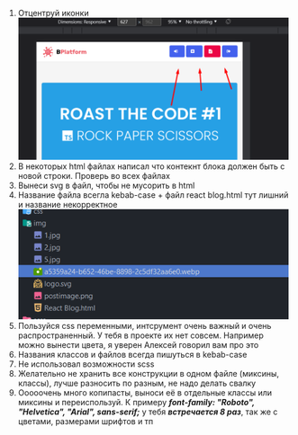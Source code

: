 1. Отцентруй иконки
![img.png](img.png)
2. В некоторых html файлах написал что контекнт блока должен быть с новой строки. Проверь во всех файлах
3. Вынеси svg в файл, чтобы не мусорить в html
4. Название файла всегла kebab-case + файл react blog.html тут лишний и название некорректное  
![img_1.png](img_1.png)
5. Пользуйся css переменными, интсрумент очень важный и очень распространенный. У тебя в проекте их нет совсем. Например можно вынести цвета, я уверен Алексей говорил вам про это
6. Названия классов и файлов всегда пишуться в kebab-case
7. Не использовал возможности scss
8. Желательно не хранить все конструкции в одном файле (миксины, классы), лучше разносить по разным, не надо делать свалку
9. Ооооочень много копипасты, выноси её в отдельные классы или миксины и переиспользуй.
К примеру **_font-family: "Roboto", "Helvetica", "Arial", sans-serif;_** у тебя **_встречается 8 раз_**, так же с цветами, размерами шрифтов и тп
